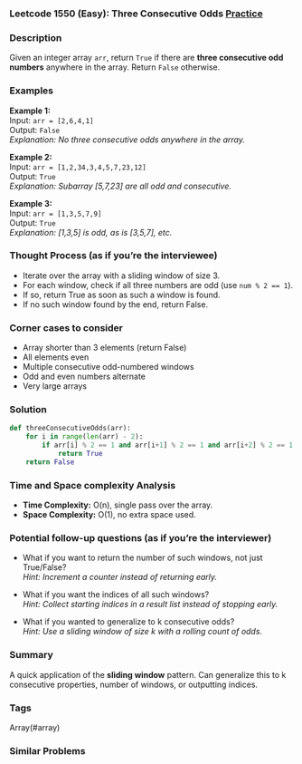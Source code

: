 ### Leetcode 1550 (Easy): Three Consecutive Odds [Practice](https://leetcode.com/problems/three-consecutive-odds)

### Description  
Given an integer array `arr`, return `True` if there are **three consecutive odd numbers** anywhere in the array. Return `False` otherwise.

### Examples  

**Example 1:**  
Input: `arr = [2,6,4,1]`  
Output: `False`  
*Explanation: No three consecutive odds anywhere in the array.*

**Example 2:**  
Input: `arr = [1,2,34,3,4,5,7,23,12]`  
Output: `True`  
*Explanation: Subarray [5,7,23] are all odd and consecutive.*

**Example 3:**  
Input: `arr = [1,3,5,7,9]`  
Output: `True`  
*Explanation: [1,3,5] is odd, as is [3,5,7], etc.*

### Thought Process (as if you’re the interviewee)  
- Iterate over the array with a sliding window of size 3.
- For each window, check if all three numbers are odd (use `num % 2 == 1`).
- If so, return True as soon as such a window is found.
- If no such window found by the end, return False.

### Corner cases to consider  
- Array shorter than 3 elements (return False)
- All elements even
- Multiple consecutive odd-numbered windows
- Odd and even numbers alternate
- Very large arrays

### Solution

```python
def threeConsecutiveOdds(arr):
    for i in range(len(arr) - 2):
        if arr[i] % 2 == 1 and arr[i+1] % 2 == 1 and arr[i+2] % 2 == 1:
            return True
    return False
```

### Time and Space complexity Analysis  
- **Time Complexity:** O(n), single pass over the array.
- **Space Complexity:** O(1), no extra space used.

### Potential follow-up questions (as if you’re the interviewer)  
- What if you want to return the number of such windows, not just True/False?  
  *Hint: Increment a counter instead of returning early.*

- What if you want the indices of all such windows?  
  *Hint: Collect starting indices in a result list instead of stopping early.*

- What if you wanted to generalize to k consecutive odds?  
  *Hint: Use a sliding window of size k with a rolling count of odds.*

### Summary
A quick application of the **sliding window** pattern. Can generalize this to k consecutive properties, number of windows, or outputting indices.

### Tags
Array(#array)

### Similar Problems
